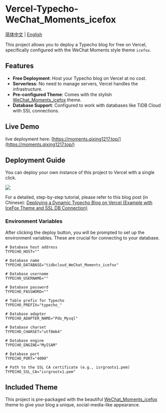 # Vercel-Typecho-WeChat_Moments_icefox

[简体中文](README_zh-CN.md) | [English](README.md)

This project allows you to deploy a Typecho blog for free on Vercel, specifically configured with the WeChat Moments style theme `icefox`.

## Features

- **Free Deployment**: Host your Typecho blog on Vercel at no cost.
- **Serverless**: No need to manage servers, Vercel handles the infrastructure.
- **Pre-configured Theme**: Comes with the stylish [WeChat_Moments_icefox](https://github.com/qixing-jk/icefox) theme.
- **Database Support**: Configured to work with databases like TiDB Cloud with SSL connections.

## Live Demo

live deployment here: [https://moments.qixing1217.top/](https://moments.qixing1217.top/)

## Deployment Guide

You can deploy your own instance of this project to Vercel with a single click.

<a href="https://vercel.com/new/import?s=https://github.com/qixing-jk/Vercel-Typecho-WeChat_Moments_icefox&hasTrialAvailable=1&showOptionalTeamCreation=false&project-name=vercel-typecho-we-chat-moments-icefox&framework=other&totalProjects=1&remainingProjects=1"><img src="https://vercel.com/button"></a>

For a detailed, step-by-step tutorial, please refer to this blog post (in Chinese):
[Deploying a Dynamic Typecho Blog on Vercel (Example with IceFox Theme and SSL DB Connection)](https://blog.qixing1217.top/en/article/deploy-typecho-dynamic-blog-on-vercel-using-icefox-theme-and-ssl-database-connection)

### Environment Variables

After clicking the deploy button, you will be prompted to set up the environment variables. These are crucial for connecting to your database.

```dotenv
# Database host address
TYPECHO_HOST=""

# Database name
TYPECHO_DATABASE="tidbcloud_WeChat_Moments_icefox"

# Database username
TYPECHO_USERNAME=""

# Database password
TYPECHO_PASSWORD=""

# Table prefix for Typecho
TYPECHO_PREFIX="typecho_"

# Database adapter
TYPECHO_ADAPTER_NAME="Pdo_Mysql"

# Database charset
TYPECHO_CHARSET="utf8mb4"

# Database engine
TYPECHO_ENGINE="MyISAM"

# Database port
TYPECHO_PORT="4000"

# Path to the SSL CA certificate (e.g., isrgrootx1.pem)
TYPECHO_SSL_CA="isrgrootx1.pem"
```

## Included Theme

This project is pre-packaged with the beautiful [WeChat_Moments_icefox](https://github.com/qixing-jk/icefox) theme to give your blog a unique, social-media-like appearance.